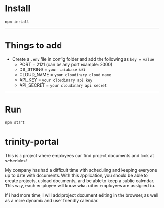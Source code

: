 # Install

`npm install`

---

# Things to add

- Create a `.env` file in config folder and add the following as `key = value`
  - PORT = 2121 (can be any port example: 3000)
  - DB_STRING = `your database URI`
  - CLOUD_NAME = `your cloudinary cloud name`
  - API_KEY = `your cloudinary api key`
  - API_SECRET = `your cloudinary api secret`

---

# Run

`npm start`

# trinity-portal
This is a project where employees can find project documents and look at schedules!


My company has had a difficult time with scheduling and keeping everyone up to date with documents. With this application, you should be able to create projects, upload documents, and be able to keep a public calendar. This way, each employee will know what other employees are assigned to. 

If i had more time, I will add project document editing in the browser, as well as a more dynamic and user friendly calendar.

